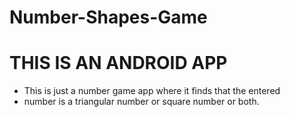 # Number-Shapes-Game

# THIS IS AN ANDROID APP

* This is just a number game app where it finds that the entered 
* number is a triangular number or square number or both.

